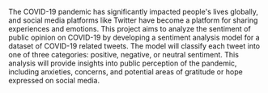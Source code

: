 The COVID-19 pandemic has significantly impacted people's lives globally, 
and social media platforms like Twitter have become a platform for sharing experiences and emotions. 
This project aims to analyze the sentiment of public opinion on COVID-19 by developing a sentiment analysis model for a dataset of COVID-19 related tweets. 
The model will classify each tweet into one of three categories: positive, negative, or neutral sentiment. 
This analysis will provide insights into public perception of the pandemic, including anxieties, concerns, and potential areas of gratitude or hope expressed on social media.
